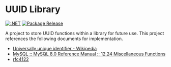 # UUID Library

[![.NET](https://github.com/amsga/UUIDUtil/actions/workflows/dotnet.yml/badge.svg)](https://github.com/amsga/UUIDUtil/actions/workflows/dotnet.yml)
[![Package Release](https://github.com/amsga/UUIDUtil/actions/workflows/package-release.yml/badge.svg)](https://github.com/amsga/UUIDUtil/actions/workflows/package-release.yml)

A project to store UUID functions within a library for future use.
This project references the following documents for implementation.
- [Universally unique identifier - Wikipedia](https://en.wikipedia.org/wiki/Universally_unique_identifier)
- [MySQL :: MySQL 8.0 Reference Manual :: 12.24 Miscellaneous Functions](https://dev.mysql.com/doc/refman/8.0/en/miscellaneous-functions.html#function_uuid)
- [rfc4122](https://datatracker.ietf.org/doc/html/rfc4122)
